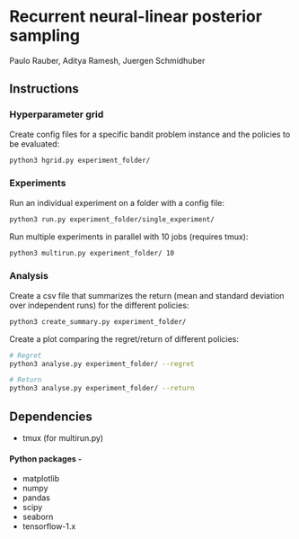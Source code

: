 # Recurrent neural-linear posterior sampling
Paulo Rauber, Aditya Ramesh, Juergen Schmidhuber

## Instructions

### Hyperparameter grid

Create config files for a specific bandit problem instance and the policies to be evaluated:

```bash
python3 hgrid.py experiment_folder/
```

### Experiments

Run an individual experiment on a folder with a config file:
```bash
python3 run.py experiment_folder/single_experiment/
```

Run multiple experiments in parallel with 10 jobs (requires tmux):

```bash
python3 multirun.py experiment_folder/ 10
```

### Analysis 

Create a csv file that summarizes the return (mean and standard deviation over independent runs) for the different policies:

```bash
python3 create_summary.py experiment_folder/
```

Create a plot comparing the regret/return of different policies:

```bash
# Regret
python3 analyse.py experiment_folder/ --regret

# Return
python3 analyse.py experiment_folder/ --return
```

## Dependencies

- tmux (for multirun.py)

#### Python packages -

- matplotlib
- numpy
- pandas
- scipy
- seaborn
- tensorflow-1.x
 
